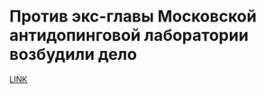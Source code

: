 # Против экс-главы Московской антидопинговой лаборатории возбудили дело



[LINK](https://varlamov.ru/1790418.html)
